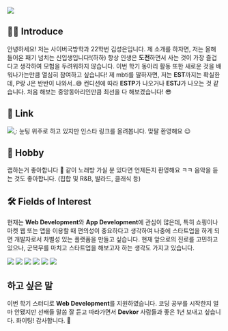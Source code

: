 <p>
  <img src="https://capsule-render.vercel.app/api?type=waving&amp;height=250&amp;text=Hello World!&amp;fontAlign=60&amp;color=gradient" style="max-width: 100%;">
</p>

## 🙋‍♂️ Introduce
 안녕하세요! 저는 사이버국방학과 22학번 김성은입니다. 제 소개를 하자면, 저는 올해 들어온 패기 넘치는 신입생입니다!(하하) 항상 인생은 **도전**하면서 사는 것이 가장 즐겁다고 생각하여 모험을 두려워하지 않습니다. 이번 학기 동아리 활동 또한 새로운 것을 배워나가는만큼 열심히 참여하고 싶습니다! 제 mbti를 말하자면, 저는 **EST**까지는 확실한데, P랑 J은 반반이 나와서..😅 컨디션에 따라 **ESTP**가 나오거나 **ESTJ**가 나오는 것 같습니다. 처음 해보는 중앙동아리인만큼 최선을 다 해보겠습니다! 😎

## 🧾 Link
<a href="https://www.instagram.com/2ooo.2.17/" target="_blank">
    <img src="https://img.shields.io/badge/Instagram-e4405f?style=flat&logo=Instagram&logoColor=ffffff"/>
</a> : 눈팅 위주로 하고 있지만 인스타 링크를 올려봅니다. 맞팔 환영해요 😉

## 🎲 Hobby
 랩하는거 좋아합니다 🎤 같이 노래방 가실 분 있다면 언제든지 환영해요 ㅋㅋ 음악을 듣는 것도 좋아합니다. (힙합 및 R&B, 발라드, 클래식 등)

## 🛠 Fields of Interest
 현재는 **Web Development**와 **App Development**에 관심이 많은데, 특히 쇼핑이나 마켓 웹 또는 앱을 이용할 때 편의성이 중요하다고 생각하여 나중에 스타트업을 하게 되면 개발자로서 차별성 있는 플랫폼을 만들고 싶습니다. 현재 앞으로의 진로를 고민하고 있으나, 군복무를 마치고 스타트업을 해보고자 하는 생각도 가지고 있습니다.

<p>
  <img src="https://img.shields.io/badge/C-a8b9cc?style=flat&logo=c&logoColor=ffffff"/>
  <img src="https://img.shields.io/badge/Java-007396?style=flat&logo=Java&logoColor=ffffff"/>
  <img src="https://img.shields.io/badge/Python-3776ab?style=flat&logo=Python&logoColor=ffffff"/>
  <img src="https://img.shields.io/badge/JavaScript-f7df1e?style=flat&logo=JavaScript&logoColor=ffffff"/>
  <img src="https://img.shields.io/badge/HTML5-e34f26?style=flat&logo=HTML5&logoColor=ffffff"/>
  <img src="https://img.shields.io/badge/Git-f05032?style=flat&logo=Git&logoColor=ffffff"/><br>
</p>

## 하고 싶은 말
 이번 학기 스터디로 **Web Development**를 지원하였습니다. 코딩 공부를 시작한지 얼마 안됐지만 선배들 말씀 잘 듣고 따라가면서 **Devkor** 사람들과 좋은 1년 보내고 싶습니다. 화이팅! 감사합니다. 🙂
